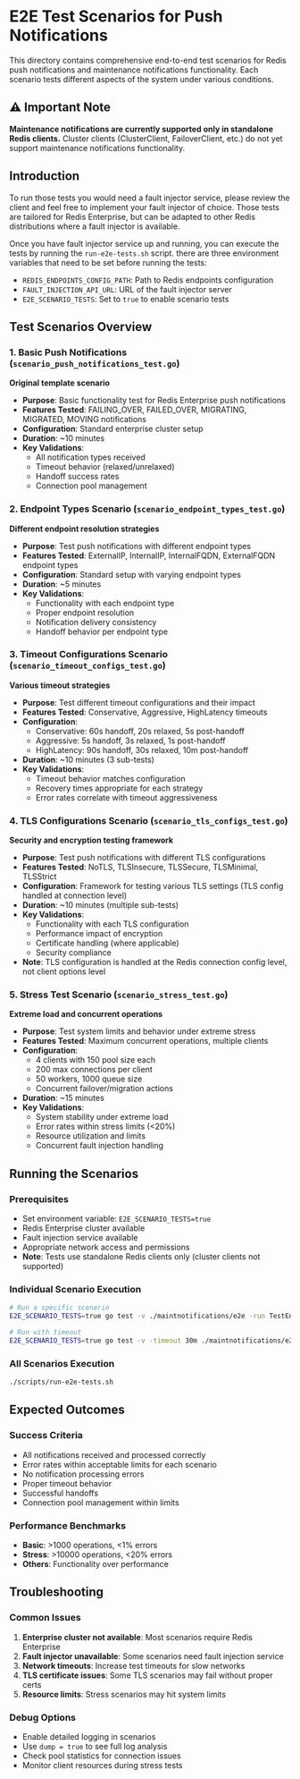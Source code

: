 # E2E Test Scenarios for Push Notifications

This directory contains comprehensive end-to-end test scenarios for Redis push notifications and maintenance notifications functionality. Each scenario tests different aspects of the system under various conditions.

## ⚠️ **Important Note**
**Maintenance notifications are currently supported only in standalone Redis clients.** Cluster clients (ClusterClient, FailoverClient, etc.) do not yet support maintenance notifications functionality.

## Introduction

To run those tests you would need a fault injector service, please review the client and feel free to implement your
fault injector of choice. Those tests are tailored for Redis Enterprise, but can be adapted to other Redis distributions where
a fault injector is available.

Once you have fault injector service up and running, you can execute the tests by running the `run-e2e-tests.sh` script.
there are three environment variables that need to be set before running the tests:

- `REDIS_ENDPOINTS_CONFIG_PATH`: Path to Redis endpoints configuration
- `FAULT_INJECTION_API_URL`: URL of the fault injector server
- `E2E_SCENARIO_TESTS`: Set to `true` to enable scenario tests

## Test Scenarios Overview

### 1. Basic Push Notifications (`scenario_push_notifications_test.go`)
**Original template scenario**
- **Purpose**: Basic functionality test for Redis Enterprise push notifications
- **Features Tested**: FAILING_OVER, FAILED_OVER, MIGRATING, MIGRATED, MOVING notifications
- **Configuration**: Standard enterprise cluster setup
- **Duration**: ~10 minutes
- **Key Validations**: 
  - All notification types received
  - Timeout behavior (relaxed/unrelaxed)
  - Handoff success rates
  - Connection pool management

### 2. Endpoint Types Scenario (`scenario_endpoint_types_test.go`)
**Different endpoint resolution strategies**
- **Purpose**: Test push notifications with different endpoint types
- **Features Tested**: ExternalIP, InternalIP, InternalFQDN, ExternalFQDN endpoint types
- **Configuration**: Standard setup with varying endpoint types
- **Duration**: ~5 minutes 
- **Key Validations**:
  - Functionality with each endpoint type
  - Proper endpoint resolution
  - Notification delivery consistency
  - Handoff behavior per endpoint type

### 3. Timeout Configurations Scenario (`scenario_timeout_configs_test.go`)
**Various timeout strategies**
- **Purpose**: Test different timeout configurations and their impact
- **Features Tested**: Conservative, Aggressive, HighLatency timeouts
- **Configuration**:
  - Conservative: 60s handoff, 20s relaxed, 5s post-handoff
  - Aggressive: 5s handoff, 3s relaxed, 1s post-handoff
  - HighLatency: 90s handoff, 30s relaxed, 10m post-handoff
- **Duration**: ~10 minutes (3 sub-tests)
- **Key Validations**:
  - Timeout behavior matches configuration
  - Recovery times appropriate for each strategy
  - Error rates correlate with timeout aggressiveness

### 4. TLS Configurations Scenario (`scenario_tls_configs_test.go`)
**Security and encryption testing framework**
- **Purpose**: Test push notifications with different TLS configurations
- **Features Tested**: NoTLS, TLSInsecure, TLSSecure, TLSMinimal, TLSStrict
- **Configuration**: Framework for testing various TLS settings (TLS config handled at connection level)
- **Duration**: ~10 minutes (multiple sub-tests)
- **Key Validations**:
  - Functionality with each TLS configuration
  - Performance impact of encryption
  - Certificate handling (where applicable)
  - Security compliance
- **Note**: TLS configuration is handled at the Redis connection config level, not client options level

### 5. Stress Test Scenario (`scenario_stress_test.go`)
**Extreme load and concurrent operations**
- **Purpose**: Test system limits and behavior under extreme stress
- **Features Tested**: Maximum concurrent operations, multiple clients
- **Configuration**:
  - 4 clients with 150 pool size each
  - 200 max connections per client
  - 50 workers, 1000 queue size
  - Concurrent failover/migration actions
- **Duration**: ~15 minutes
- **Key Validations**:
  - System stability under extreme load
  - Error rates within stress limits (<20%)
  - Resource utilization and limits
  - Concurrent fault injection handling


## Running the Scenarios

### Prerequisites
- Set environment variable: `E2E_SCENARIO_TESTS=true`
- Redis Enterprise cluster available
- Fault injection service available
- Appropriate network access and permissions
- **Note**: Tests use standalone Redis clients only (cluster clients not supported)

### Individual Scenario Execution
```bash
# Run a specific scenario
E2E_SCENARIO_TESTS=true go test -v ./maintnotifications/e2e -run TestEndpointTypesPushNotifications

# Run with timeout
E2E_SCENARIO_TESTS=true go test -v -timeout 30m ./maintnotifications/e2e -run TestStressPushNotifications
```

### All Scenarios Execution
```bash
./scripts/run-e2e-tests.sh
```
## Expected Outcomes

### Success Criteria
- All notifications received and processed correctly
- Error rates within acceptable limits for each scenario
- No notification processing errors
- Proper timeout behavior
- Successful handoffs
- Connection pool management within limits

### Performance Benchmarks
- **Basic**: >1000 operations, <1% errors
- **Stress**: >10000 operations, <20% errors
- **Others**: Functionality over performance

## Troubleshooting

### Common Issues
1. **Enterprise cluster not available**: Most scenarios require Redis Enterprise
2. **Fault injector unavailable**: Some scenarios need fault injection service
3. **Network timeouts**: Increase test timeouts for slow networks
4. **TLS certificate issues**: Some TLS scenarios may fail without proper certs
5. **Resource limits**: Stress scenarios may hit system limits

### Debug Options
- Enable detailed logging in scenarios
- Use `dump = true` to see full log analysis
- Check pool statistics for connection issues
- Monitor client resources during stress tests